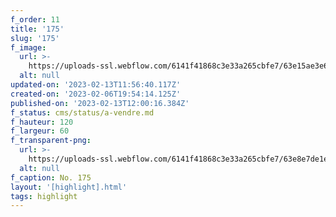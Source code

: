 ```yaml
---
f_order: 11
title: '175'
slug: '175'
f_image:
  url: >-
    https://uploads-ssl.webflow.com/6141f41868c3e33a265cbfe7/63e15ae3e6f81a22902a6a7c_175-09.jpg
  alt: null
updated-on: '2023-02-13T11:56:40.117Z'
created-on: '2023-02-06T19:54:14.125Z'
published-on: '2023-02-13T12:00:16.384Z'
f_status: cms/status/a-vendre.md
f_hauteur: 120
f_largeur: 60
f_transparent-png:
  url: >-
    https://uploads-ssl.webflow.com/6141f41868c3e33a265cbfe7/63e8e7de1eb4ad5e2de9a49e_175-09.png
  alt: null
f_caption: No. 175
layout: '[highlight].html'
tags: highlight
---
```



